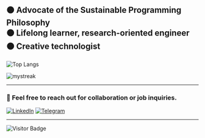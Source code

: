 🟠 Advocate of the Sustainable Programming Philosophy  
🟠 Lifelong learner, research-oriented engineer  
🟠 Creative technologist
---
![Top Langs](https://github-readme-stats.vercel.app/api/top-langs/?username=maltsev-dev&hide=TeX&layout=compact&theme=calm_pink)  

<img src="https://github-readme-streak-stats.herokuapp.com/?user=maltsev-dev&theme=calm_pink" alt="mystreak"/>

---
### 📩 Feel free to reach out for collaboration or job inquiries.
[![LinkedIn](https://img.shields.io/badge/linkedin-%230077B5.svg?style=for-the-badge&logoColor=white)](https://www.linkedin.com/in/a-maltsev/)
[![Telegram](https://img.shields.io/badge/telegram-%230077B5.svg?style=for-the-badge&logoColor=white)](https://t.me/replicantDuke)  

---
![Visitor Badge](https://visitor-badge.laobi.icu/badge?page_id=chemyl.chemyl)  
